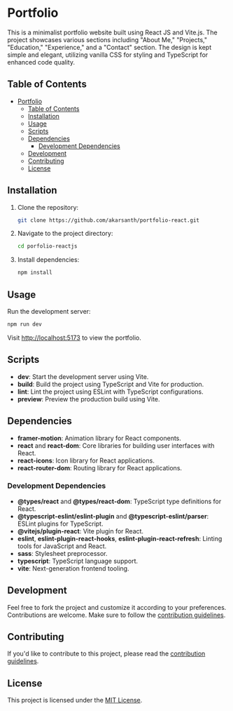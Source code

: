 # Portfolio

This is a minimalist portfolio website built using React JS and Vite.js. The project showcases various sections including "About Me," "Projects," "Education," "Experience," and a "Contact" section. The design is kept simple and elegant, utilizing vanilla CSS for styling and TypeScript for enhanced code quality.

## Table of Contents

- [Portfolio](#portfolio)
  - [Table of Contents](#table-of-contents)
  - [Installation](#installation)
  - [Usage](#usage)
  - [Scripts](#scripts)
  - [Dependencies](#dependencies)
    - [Development Dependencies](#development-dependencies)
  - [Development](#development)
  - [Contributing](#contributing)
  - [License](#license)

## Installation

1. Clone the repository:

   ```bash
   git clone https://github.com/akarsanth/portfolio-react.git
   ```

2. Navigate to the project directory:

   ```bash
   cd porfolio-reactjs
   ```

3. Install dependencies:

   ```bash
   npm install
   ```

## Usage

Run the development server:

```bash
npm run dev
```

Visit [http://localhost:5173](http://localhost:5173) to view the portfolio.

## Scripts

- **dev**: Start the development server using Vite.
- **build**: Build the project using TypeScript and Vite for production.
- **lint**: Lint the project using ESLint with TypeScript configurations.
- **preview**: Preview the production build using Vite.

## Dependencies

- **framer-motion**: Animation library for React components.
- **react** and **react-dom**: Core libraries for building user interfaces with React.
- **react-icons**: Icon library for React applications.
- **react-router-dom**: Routing library for React applications.

### Development Dependencies

- **@types/react** and **@types/react-dom**: TypeScript type definitions for React.
- **@typescript-eslint/eslint-plugin** and **@typescript-eslint/parser**: ESLint plugins for TypeScript.
- **@vitejs/plugin-react**: Vite plugin for React.
- **eslint**, **eslint-plugin-react-hooks**, **eslint-plugin-react-refresh**: Linting tools for JavaScript and React.
- **sass**: Stylesheet preprocessor.
- **typescript**: TypeScript language support.
- **vite**: Next-generation frontend tooling.

## Development

Feel free to fork the project and customize it according to your preferences. Contributions are welcome. Make sure to follow the [contribution guidelines](CONTRIBUTING.md).

## Contributing

If you'd like to contribute to this project, please read the [contribution guidelines](CONTRIBUTING.md).

## License

This project is licensed under the [MIT License](LICENSE).
